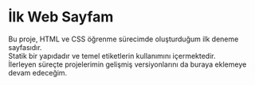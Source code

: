# İlk Web Sayfam

Bu proje, HTML ve CSS öğrenme sürecimde oluşturduğum ilk deneme sayfasıdır.  
Statik bir yapıdadır ve temel etiketlerin kullanımını içermektedir.  
İlerleyen süreçte projelerimin gelişmiş versiyonlarını da buraya eklemeye devam edeceğim.

